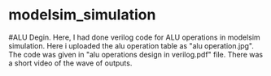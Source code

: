 # modelsim_simulation
#ALU Degin.
Here, I had done verilog code for ALU operations in modelsim simulation. Here i uploaded the alu operation table as "alu operation.jpg". The code was given in "alu operations design in verilog.pdf" file. There was a short video of the wave of outputs. 
